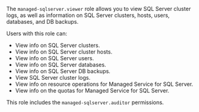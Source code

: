 The `managed-sqlserver.viewer` role allows you to view SQL Server cluster logs, as well as information on SQL Server clusters, hosts, users, databases, and DB backups.

Users with this role can:
* View info on SQL Server clusters.
* View info on SQL Server cluster hosts.
* View info on SQL Server users.
* View info on SQL Server databases.
* View info on SQL Server DB backups.
* View SQL Server cluster logs.
* View info on resource operations for Managed Service for SQL Server.
* View info on the quotas for Managed Service for SQL Server.

This role includes the `managed-sqlserver.auditor` permissions.